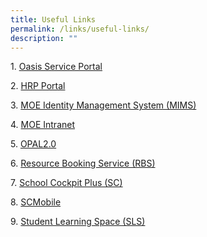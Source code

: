 ```yaml
---
title: Useful Links
permalink: /links/useful-links/
description: ""
---
```

1. [Oasis Service Portal](https://for.edu.sg/oasis-service-portal)

2. [HRP Portal](https://www.hrp.gov.sg/hrp/#/)

3. [MOE Identity Management System (MIMS)](https://idp.mims.moe.gov.sg/nidp/saml2/sso)

4. [MOE Intranet](https://intranet.moe.gov.sg/)

5. [OPAL2.0](https://www.opal2.moe.edu.sg/app/learner)

6. [Resource Booking Service (RBS)](https://rbs.avero-tech.com/)

7. [School Cockpit Plus (SC)](https://schoolcockpit.moe.gov.sg/CP/scapp/security)

8. [SCMobile](https://scmobile.moe.edu.sg/login)

9. [Student Learning Space (SLS)](https://www.learning.moe.edu.sg/sls/index.html)